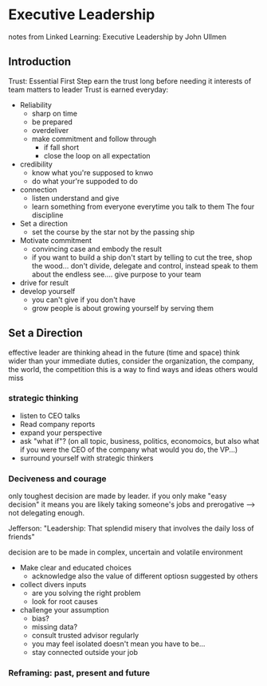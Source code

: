 # Executive Leadership
notes from Linked Learning: Executive Leadership by John Ullmen

## Introduction

Trust: Essential First Step
earn the trust long before needing it
interests of team matters to leader
Trust is earned everyday:
- Reliability
  - sharp on time
  - be prepared
  - overdeliver
  - make commitment and follow through
    - if fall short
    - close the loop on all expectation
- credibility
  - know what you're supposed to knwo
  - do what your're suppoded to do
- connection
  - listen understand and give
  - learn something from everyone everytime you talk to them
The four discipline
- Set a direction
  - set the course by the star not by the passing ship
- Motivate commitment
  - convincing case and embody the result
  - if you want to build a ship don't start by telling to cut the tree, shop the wood... don't divide, delegate and control, instead speak to them about the endless see.... give purpose to your team
- drive for result
- develop yourself
  - you can't give if you don't have
  - grow people is about growing yourself by serving them

## Set a Direction
effective leader are thinking ahead in the future (time and space)
think wider than your immediate duties, consider the organization, the company, the world, the competition
this is a way to find ways and ideas others would miss
### strategic thinking
- listen to CEO talks
- Read company reports
- expand your perspective
- ask "what if"? (on all topic, business, politics, economoics, but also what if you were the CEO of the company what would you do, the VP...)
- surround yourself with strategic thinkers
### Deciveness and courage
only toughest decision are made by leader. if you only make "easy decision" it means you are likely taking someone's jobs and prerogative --> not delegating enough.

Jefferson: "Leadership: That splendid misery that involves the daily loss of friends"

decision are to be made in complex, uncertain and volatile environment
- Make clear and educated choices 
  - acknowledge also the value of different optiosn suggested by others
- collect divers inputs
  - are you solving the right problem
  - look for root causes
- challenge your assumption
  - bias?
  - missing data?
  - consult trusted advisor regularly
  - you may feel isolated doesn't mean you have to be...
  - stay connected outside your job 
### Reframing: past, present and future
